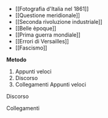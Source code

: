 - [[Fotografia d'Italia nel 1861]]
- [[Questione meridionale]]
- [[Seconda rivoluzione industriale]]
- [[Belle èpoque]]
- [[Prima guerra mondiale]]
- [[Errori di Versailles]]
- [[Fascismo]]

**Metodo**

1. Appunti veloci
2. Discorso
3. Collegamenti Appunti veloci

Discorso

Collegamenti

